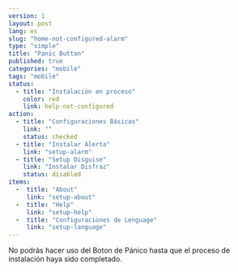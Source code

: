 ```yaml
---
version: 1
layout: post
lang: es
slug: "home-not-configured-alarm"
type: "simple"
title: "Panic Button"
published: true
categories: "mobile"
tags: "mobile"
status:
  - title: "Instalación en proceso"
    color: red
    link: help-not-configured
action:
  - title: "Configuraciones Básicas"
    link: ""
    status: checked
  - title: "Instalar Alerta"
    link: "setup-alarm"
  - title: "Setup Disguise"
    link: "Instalar Disfraz"
    status: disabled
items:
  -  title: "About"
     link: "setup-about"
  -  title: "Help"
     link: "setup-help"
  -  title: "Configuraciones de Lenguage"
     link: "setup-language"
---
```


No podrás hacer uso del Boton de Pánico hasta que el proceso de instalación haya sido completado.
